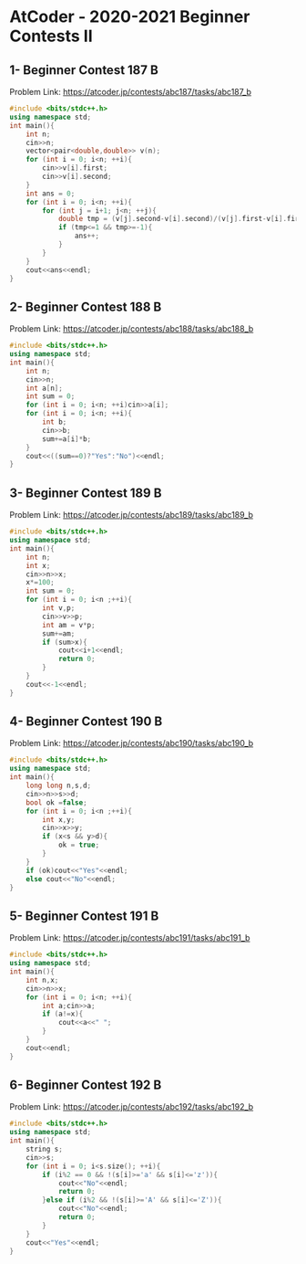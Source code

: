 # AtCoder - 2020-2021 Beginner Contests II
## 1- Beginner Contest 187 B
Problem Link:
https://atcoder.jp/contests/abc187/tasks/abc187_b
```cpp
#include <bits/stdc++.h>
using namespace std;
int main(){
    int n;
    cin>>n;
    vector<pair<double,double>> v(n);
    for (int i = 0; i<n; ++i){
        cin>>v[i].first;
        cin>>v[i].second;
    }
    int ans = 0;
    for (int i = 0; i<n; ++i){
        for (int j = i+1; j<n; ++j){
            double tmp = (v[j].second-v[i].second)/(v[j].first-v[i].first);
            if (tmp<=1 && tmp>=-1){
                ans++;
            }
        }
    }
    cout<<ans<<endl;
}
```
## 2- Beginner Contest 188 B
Problem Link:
https://atcoder.jp/contests/abc188/tasks/abc188_b
```cpp
#include <bits/stdc++.h>
using namespace std;
int main(){
    int n;
    cin>>n;
    int a[n];
    int sum = 0;
    for (int i = 0; i<n; ++i)cin>>a[i];
    for (int i = 0; i<n; ++i){
        int b;
        cin>>b;
        sum+=a[i]*b;
    }
    cout<<((sum==0)?"Yes":"No")<<endl;
}
```
## 3- Beginner Contest 189 B
Problem Link:
https://atcoder.jp/contests/abc189/tasks/abc189_b
```cpp
#include <bits/stdc++.h>
using namespace std;
int main(){
    int n;
    int x;
    cin>>n>>x;
    x*=100;
    int sum = 0;
    for (int i = 0; i<n ;++i){
        int v,p;
        cin>>v>>p;
        int am = v*p;
        sum+=am;
        if (sum>x){
            cout<<i+1<<endl;
            return 0;
        }
    }
    cout<<-1<<endl;
}
```
## 4- Beginner Contest 190 B
Problem Link:
https://atcoder.jp/contests/abc190/tasks/abc190_b
```cpp
#include <bits/stdc++.h>
using namespace std;
int main(){
    long long n,s,d;
    cin>>n>>s>>d;
    bool ok =false;
    for (int i = 0; i<n ;++i){
        int x,y;
        cin>>x>>y;
        if (x<s && y>d){
            ok = true;
        }
    }
    if (ok)cout<<"Yes"<<endl;
    else cout<<"No"<<endl;
}
```
## 5- Beginner Contest 191 B
Problem Link:
https://atcoder.jp/contests/abc191/tasks/abc191_b
```cpp
#include <bits/stdc++.h>
using namespace std;
int main(){
    int n,x;
    cin>>n>>x;
    for (int i = 0; i<n; ++i){
        int a;cin>>a;
        if (a!=x){
            cout<<a<<" ";
        }
    }
    cout<<endl;
}
```
## 6-	Beginner Contest 192 B
Problem Link:
https://atcoder.jp/contests/abc192/tasks/abc192_b
```cpp
#include <bits/stdc++.h>
using namespace std;
int main(){
    string s;
    cin>>s;
    for (int i = 0; i<s.size(); ++i){
        if (i%2 == 0 && !(s[i]>='a' && s[i]<='z')){
            cout<<"No"<<endl;
            return 0;
        }else if (i%2 && !(s[i]>='A' && s[i]<='Z')){
            cout<<"No"<<endl;
            return 0;
        }
    }
    cout<<"Yes"<<endl;
}
```
